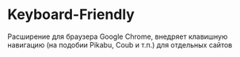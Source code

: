 Keyboard-Friendly
=================

Расширение для браузера Google Chrome, внедряет клавишную навигацию (на подобии Pikabu, Coub и т.п.) для отдельных сайтов
